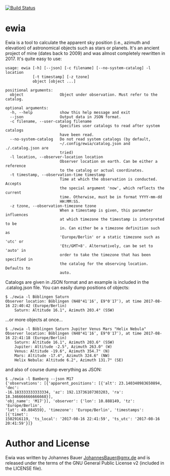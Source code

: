 [![Build Status](https://travis-ci.org/johndoe31415/ewia.svg?branch=master)](https://travis-ci.org/johndoe31415/ewia)

# ewia
Ewia is a tool to calculate the apparent sky position (i.e., azimuth and
elevation) of astronomical objects such as stars or planets. It's an ancient
project of mine (dates back to 2009) and was almost completely rewritten in
2017. It's quite easy to use:

```
usage: ewia [-h] [--json] [-c filename] [--no-system-catalog] -l location
            [-t timestamp] [-z tzone]
            object [object ...]

positional arguments:
  object                Object under observation. Must refer to the catalog.

optional arguments:
  -h, --help            show this help message and exit
  --json                Output data in JSON format.
  -c filename, --user-catalog filename
                        Specifies user catalogs to read after system catalogs
                        have been read.
  --no-system-catalog   Do not read system catalogs (by default,
                        ~/.config/ewia/catalog.json and ./.catalog.json are
                        tried)
  -l location, --observer-location location
                        Observer location on earth. Can be either a reference
                        to the catalog or actual coordinates.
  -t timestamp, --observation-time timestamp
                        Time at which the observation is conducted. Accepts
                        the special argument 'now', which reflects the current
                        time. Otherwise, must be in format YYYY-mm-dd
                        HH:MM:SS.
  -z tzone, --observation-timezone tzone
                        When a timestamp is given, this parameter influences
                        at which timezone the timestamp is interpreted to be
                        in. Can either be a timezone definition such as
                        'Europe/Berlin' or a static timezone such as 'utc' or
                        'Etc/GMT+8'. Alternatively, can be set to 'auto' in
                        order to take the timezone that has been specified in
                        the catalog for the observing location. Defaults to
                        auto.
```

Catalogs are given in JSON format and an example is included in the
.catalog.json file. You can easily dump positions of objects:

```
$ ./ewia -l Böblingen Saturn
Observer location: Böblingen (N48°41′16″, E9°0′17″), at time 2017-08-16 22:40:42 (Europe/Berlin)
    Saturn: Altitude 16.1°, Azimuth 203.4° (SSW)
```

...or more objects at once...

```
$ ./ewia -l Böblingen Saturn Jupiter Venus Mars "Helix Nebula"
Observer location: Böblingen (N48°41′16″, E9°0′17″), at time 2017-08-16 22:41:18 (Europe/Berlin)
    Saturn: Altitude 16.1°, Azimuth 203.6° (SSW)
    Jupiter: Altitude -2.5°, Azimuth 263.0° (W)
    Venus: Altitude -19.6°, Azimuth 354.7° (N)
    Mars: Altitude -17.4°, Azimuth 324.6° (NW)
    Helix Nebula: Altitude 6.2°, Azimuth 131.7° (SE)
```

and also of course dump everything as JSON:

```
$ ./ewia -l Bamberg --json M17
{'observations': [{'apparent_positions': [{'alt': 23.140340983650894, 'dec':
-16.183333333333334, 'az': 192.13736107303203, 'ra': 18.346666666666668}],
'obj_name': 'M17'}], 'observer': {'lon': 10.888149, 'tz': 'Europe/Berlin',
'lat': 49.884559}, 'timezone': 'Europe/Berlin', 'timestamps': [{'timet':
1502916119, 'ts_local': '2017-08-16 22:41:59', 'ts_utc': '2017-08-16
20:41:59'}]}
```

# Author and License
Ewia was written by Johannes Bauer <JohannesBauer@gmx.de> and is released under
the terms of the GNU General Public License v2 (included in the LICENSE file).
